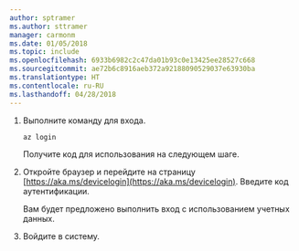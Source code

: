 ```yaml
---
author: sptramer
ms.author: sttramer
manager: carmonm
ms.date: 01/05/2018
ms.topic: include
ms.openlocfilehash: 6933b6982c2c47da01b93c0e13425ee28527c668
ms.sourcegitcommit: ae72b6c8916aeb372a92188090529037e63930ba
ms.translationtype: HT
ms.contentlocale: ru-RU
ms.lasthandoff: 04/28/2018
---
```

1. Выполните команду для входа.

    ```azurecli-interactive
    az login
    ```

   Получите код для использования на следующем шаге.

1. Откройте браузер и перейдите на страницу [https://aka.ms/devicelogin](https://aka.ms/devicelogin). Введите код аутентификации.

    Вам будет предложено выполнить вход с использованием учетных данных.

1. Войдите в систему.

